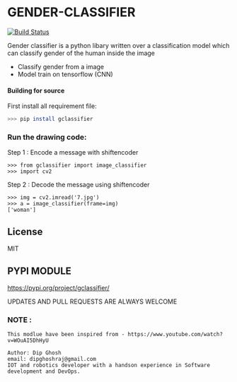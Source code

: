 # GENDER-CLASSIFIER
[![Build Status](https://travis-ci.org/joemccann/dillinger.svg?branch=master)](https://travis-ci.org/joemccann/dillinger)

Gender classifier is a python libary written over a classification model which can classify gender of the human inside the image
  - Classify gender from a image
  - Model train on tensorflow (CNN)


#### Building for source
First install all requirement file:
```sh
>>> pip install gclassifier
```
 

### Run the drawing code:

Step 1 :  Encode a message with shiftencoder
```
>>> from gclassifier import image_classifier
>>> import cv2
```
Step 2 :  Decode the message using shiftencoder
```
>>> img = cv2.imread('7.jpg')
>>> a = image_classifier(frame=img)
['woman']
```

License
----
MIT

PYPI MODULE
----------------
https://pypi.org/project/gclassifier/

UPDATES AND PULL REQUESTS ARE ALWAYS WELCOME

### NOTE :
```
This modlue have been inspired from - https://www.youtube.com/watch?v=WOuAI5DhHyU

Author: Dip Ghosh
email: dipghoshraj@gmail.com
IOT and robotics developer with a handson experience in Software development and DevOps.
```


<!-- **Free Software, Yeah it's fucking truth!** -->

